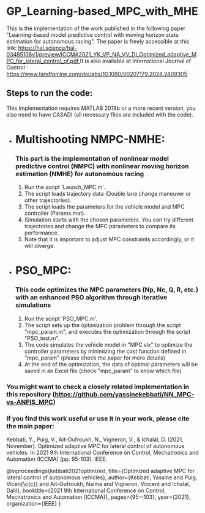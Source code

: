 # GP_Learning-based_MPC_with_MHE


This is the implementation of the work published in the following paper "Learning-based model predictive control with moving horizon state estimation for autonomous racing".
The paper is freely accessible at this link: [https://hal.science/hal-03485108v1/preview/ICCMA2021_YK_VP_NA_VV_DI_Optimized_adaptive_MPC_for_lateral_control_of.pdf ](https://univ-evry.hal.science/hal-04745064/) It is also available at International Journal of Control : https://www.tandfonline.com/doi/abs/10.1080/00207179.2024.2409305

## Steps to run the code:

This implementation requires MATLAB 2018b or a more recent version, you also need to have CASADI (all necessary files are included with the code).

-  # Multishooting NMPC-NMHE: 
   ### This part is the implementation of nonlinear model predictive control (NMPC) with nonlinear moving horizon estimation (NMHE) for autonomous racing
     1. Run the script 'Launch_MPC.m'.
     2. The script loads trajectory data (Double lane change maneuver or other trajectories).
     3. The script loads the parameters for the vehicle model and MPC controller (Params.mat).
     4. Simulation starts with the chosen parameters. You can try different trajectories and change the MPC parameters to compare its performance.
     5. Note that it is important to adjust MPC constraints accordingly, or it will diverge.


 -  # PSO_MPC: 
    ### This code optimizes the MPC parameters (Np, Nc, Q, R, etc.) with an enhanced PSO algorithm through iterative simulations

     1. Run the script 'PSO_MPC.m'.
     2. The script sets up the optimization problem through the script "mpc_param.m", and executes the optimization through the script "PSO_test.m".
     3. The code simulates the vehicle model in "MPC.slx" to optimize the controller parameters by minimizing the cost function defined in "mpc_param" (please check the paper for more details)
     4. At the end of the optimization, the data of optimal parameters will be saved in an Excel file (check "mpc_param" to know which file) 
       

### You might want to check a closely related implementation in this repository (https://github.com/yassinekebbati/NN_MPC-vs-ANFIS_MPC)

### If you find this work useful or use it in your work, please cite the main paper:

Kebbati, Y., Puig, V., Ait-Oufroukh, N., Vigneron, V., & Ichalal, D. (2021, November). Optimized adaptive MPC for lateral control of autonomous vehicles. In 2021 9th International Conference on Control, Mechatronics and Automation (ICCMA) (pp. 95-103). IEEE.

@inproceedings{kebbati2021optimized,
  title={Optimized adaptive MPC for lateral control of autonomous vehicles},
  author={Kebbati, Yassine and Puig, Vicen{\c{c}} and Ait-Oufroukh, Naima and Vigneron, Vincent and Ichalal, Dalil},
  booktitle={2021 9th International Conference on Control, Mechatronics and Automation (ICCMA)},
  pages={95--103},
  year={2021},
  organization={IEEE}
}

